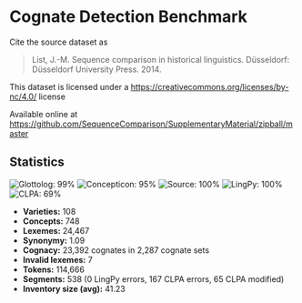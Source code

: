 # Cognate Detection Benchmark

Cite the source dataset as

> List, J.-M. Sequence comparison in historical linguistics. Düsseldorf: Düsseldorf University Press. 2014.

This dataset is licensed under a https://creativecommons.org/licenses/by-nc/4.0/ license

Available online at https://github.com/SequenceComparison/SupplementaryMaterial/zipball/master

## Statistics
![Glottolog: 99%](https://img.shields.io/badge/Glottolog-99%25-green.svg "Glottolog: 99%") ![Concepticon: 95%](https://img.shields.io/badge/Concepticon-95%25-green.svg "Concepticon: 95%") ![Source: 100%](https://img.shields.io/badge/Source-100%25-brightgreen.svg "Source: 100%") ![LingPy: 100%](https://img.shields.io/badge/LingPy-100%25-brightgreen.svg "LingPy: 100%") ![CLPA: 69%](https://img.shields.io/badge/CLPA-69%25-orange.svg "CLPA: 69%")

- **Varieties:** 108
- **Concepts:** 748
- **Lexemes:** 24,467
- **Synonymy:** 1.09
- **Cognacy:** 23,392 cognates in 2,287 cognate sets
- **Invalid lexemes:** 7
- **Tokens:** 114,666
- **Segments:** 538 (0 LingPy errors, 167 CLPA errors, 65 CLPA modified)
- **Inventory size (avg):** 41.23